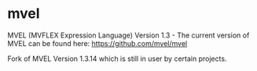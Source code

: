 # mvel
MVEL (MVFLEX Expression Language) Version 1.3 - The current version of MVEL can be found here: https://github.com/mvel/mvel

Fork of MVEL Version 1.3.14 which is still in user by certain projects.
